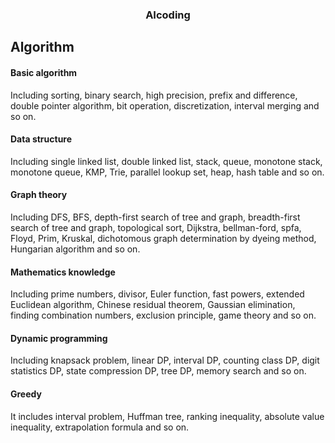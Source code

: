 <h3 style="text-align: center;">AIcoding</h3>

## Algorithm

#### Basic algorithm
Including sorting, binary search, high precision, prefix and difference, double pointer algorithm, bit operation, discretization, interval merging and so on.
#### Data structure
Including single linked list, double linked list, stack, queue, monotone stack, monotone queue, KMP, Trie, parallel lookup set, heap, hash table and so on.
#### Graph theory
Including DFS, BFS, depth-first search of tree and graph, breadth-first search of tree and graph, topological sort, Dijkstra, bellman-ford, spfa, Floyd, Prim, Kruskal, dichotomous graph determination by dyeing method, Hungarian algorithm and so on.
#### Mathematics knowledge
Including prime numbers, divisor, Euler function, fast powers, extended Euclidean algorithm, Chinese residual theorem, Gaussian elimination, finding combination numbers, exclusion principle, game theory and so on.
#### Dynamic programming
Including knapsack problem, linear DP, interval DP, counting class DP, digit statistics DP, state compression DP, tree DP, memory search and so on.
#### Greedy
It includes interval problem, Huffman tree, ranking inequality, absolute value inequality, extrapolation formula and so on.

